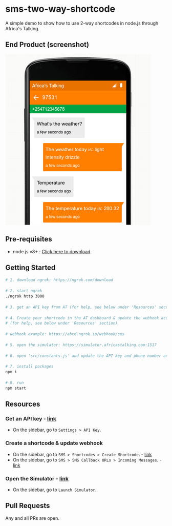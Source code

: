 # sms-two-way-shortcode

A simple demo to show how to use 2-way shortcodes in node.js through Africa's Talking.

## End Product (screenshot)

![screenshot](assets/images/screenshot.png?raw=true)

## Pre-requisites

- node.js v8+ : [Click here to download](https://nodejs.org/en/download/).

## Getting Started

```bash
# 1. download ngrok: https://ngrok.com/download

# 2. start ngrok
./ngrok http 3000

# 3. get an API key from AT (for help, see below under 'Resources' section)

# 4. Create your shortcode in the AT dashboard & update the webhook accordingly
# (for help, see below under 'Resources' section)

# webhook example: https://abcd.ngrok.io/webhook/sms

# 5. open the simulator: https://simulator.africastalking.com:1517

# 6. open 'src/constants.js' and update the API key and phone number accordingly

# 7. install packages
npm i

# 8. run
npm start
```

## Resources

### Get an API key - [link](https://account.africastalking.com/apps/sandbox/settings/key)

- On the sidebar, go to `Settings > API Key`.

### Create a shortcode & update webhook

- On the sidebar, go to `SMS > Shortcodes > Create Shortcode`. - [link](https://account.africastalking.com/apps/sandbox/sms/shortcodes/create)
- On the sidebar, go to `SMS > SMS Callback URLs > Incoming Messages`. - [link](https://account.africastalking.com/apps/sandbox/sms/inbox/callback)

### Open the Simulator - [link](https://simulator.africastalking.com:1517/)

- On the sidebar, go to `Launch Simulator`.

## Pull Requests

Any and all PRs are open.
